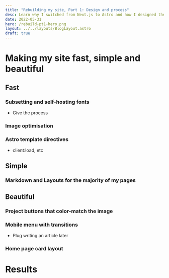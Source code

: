 ```yaml
---
title: "Rebuilding my site, Part 1: Design and process"
desc: Learn why I switched from Next.js to Astro and how I designed the site.
date: 2022-05-31
hero: /rebuild-pt1-hero.png
layout: ../../layouts/BlogLayout.astro
draft: true
---
```


# Making my site fast, simple and beautiful

## Fast

### Subsetting and self-hosting fonts

- Give the process

### Image optimisation

### Astro template directives

- client:load, etc

## Simple

### Markdown and Layouts for the majority of my pages

###

## Beautiful

### Project buttons that color-match the image

### Mobile menu with transitions

- Plug writing an article later

### Home page card layout

# Results
